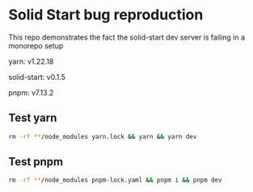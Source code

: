 # Solid Start bug reproduction

This repo demonstrates the fact the solid-start dev server is failing in a monorepo setup

yarn: v1.22.18

solid-start: v0.1.5

pnpm: v7.13.2

## Test yarn

```bash
rm -rf **/node_modules yarn.lock && yarn && yarn dev
```

## Test pnpm

```bash
rm -rf **/node_modules pnpm-lock.yaml && pnpm i && pnpm dev
```
